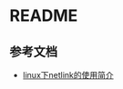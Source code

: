 # README

## 参考文档

* [linux下netlink的使用简介](https://blog.csdn.net/liangzhao_jay/article/details/87273138)
